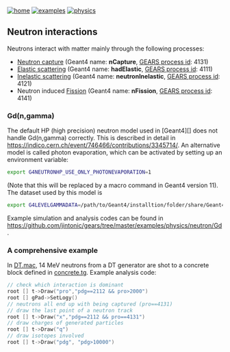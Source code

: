 [![home](https://img.shields.io/badge/gears-home-blue?style=flat)](../../..)
[![examples](https://img.shields.io/badge/gears-examples-green?style=flat)](../..)
[![physics](https://img.shields.io/badge/examples-physics-red?style=flat)](..)

## Neutron interactions

Neutrons interact with matter mainly through the following processes:

- [Neutron capture][] (Geant4 name: **nCapture**, [GEARS process id](../../output#process-id): 4131)
- [Elastic scattering][] (Geant4 name: **hadElastic**, [GEARS process id](../../output#process-id): 4111)
- [Inelastic scattering][] (Geant4 name: **neutronInelastic**, [GEARS process id](../../output#process-id): 4121)
- Neutron induced [Fission][] (Geant4 name: **nFission**, [GEARS process id](../../output#process-id): 4141)

[Neutron capture]: https://www.glossary.oilfield.slb.com/en/Terms/n/neutron_capture.aspx
[Elastic scattering]: https://www.glossary.oilfield.slb.com/en/Terms/e/elastic_neutron_scattering.aspx
[Inelastic scattering]: https://www.glossary.oilfield.slb.com/en/Terms/i/inelastic_neutron_scattering.aspx
[Fission]: https://en.wikipedia.org/wiki/Nuclear_fission

### Gd(n,gamma)

The default HP (high precision) neutron model used in [Geant4][] does not handle Gd(n,gamma) correctly. This is described in detail in <https://indico.cern.ch/event/746466/contributions/3345714/>. An alternative model is called photon evaporation, which can be activated by setting up an environment variable:

```sh
export G4NEUTRONHP_USE_ONLY_PHOTONEVAPORATION=1
```

(Note that this will be replaced by a macro command in Geant4 version 11). The dataset used by this model is

```sh
export G4LEVELGAMMADATA=/path/to/Geant4/installtion/folder/share/Geant4-??.?.?/data/PhotonEvaporation?.?
```

Example simulation and analysis codes can be found in <https://github.com/jintonic/gears/tree/master/examples/physics/neutron/Gd>.

### A comprehensive example

In [DT.mac](DT.mac), 14 MeV neutrons from a DT generator are shot to a concrete block defined in [concrete.tg](concrete.tg). Example analysis code:

```cpp
// check which interaction is dominant
root [] t->Draw("pro","pdg==2112 && pro>2000")
root [] gPad->SetLogy()
// neutrons all end up with being captured (pro==4131)
// draw the last point of a neutron track
root [] t->Draw("x","pdg==2112 && pro==4131")
// draw charges of generated particles
root [] t->Draw("q")
// draw isotopes involved
root [] t->Draw("pdg", "pdg>10000")
```

